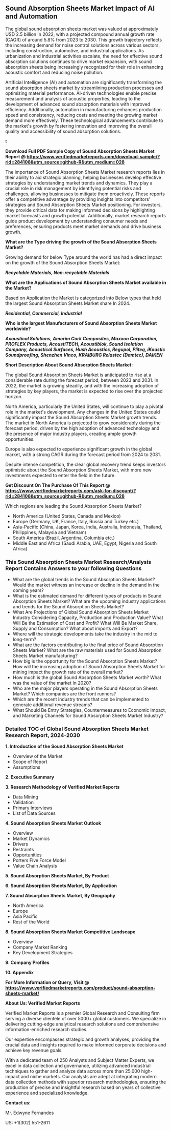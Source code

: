 <h2>Sound Absorption Sheets Market Impact of AI and Automation</h2><p>The global sound absorption sheets market was valued at approximately USD 2.5 billion in 2022, with a projected compound annual growth rate (CAGR) of around 5.8% from 2023 to 2030. This growth trajectory reflects the increasing demand for noise control solutions across various sectors, including construction, automotive, and industrial applications. As urbanization and industrial activities escalate, the need for effective sound absorption solutions continues to drive market expansion, with sound absorption sheets being increasingly recognized for their role in enhancing acoustic comfort and reducing noise pollution.</p><p>Artificial Intelligence (AI) and automation are significantly transforming the sound absorption sheets market by streamlining production processes and optimizing material performance. AI-driven technologies enable precise measurement and analysis of acoustic properties, leading to the development of advanced sound absorption materials with improved efficiency. Additionally, automation in manufacturing enhances production speed and consistency, reducing costs and meeting the growing market demand more effectively. These technological advancements contribute to the market's growth by fostering innovation and improving the overall quality and accessibility of sound absorption solutions.</p>t</p><p id="" class=""><strong>Download Full PDF Sample Copy of Sound Absorption Sheets Market Report @ <a href="https://www.verifiedmarketreports.com/download-sample/?rid=284108&utm_source=github-R&utm_medium=028" target="_blank">https://www.verifiedmarketreports.com/download-sample/?rid=284108&utm_source=github-R&utm_medium=028</a></strong></p><p>The importance of&nbsp;Sound Absorption Sheets Market research reports lies in their ability to aid strategic planning, helping businesses develop effective strategies by understanding market trends and dynamics. They play a crucial role in risk management by identifying potential risks and challenges, allowing businesses to mitigate them proactively. These reports offer a competitive advantage by providing insights into competitors' strategies and Sound Absorption Sheets Market positioning. For investors, they provide critical data for making informed decisions by highlighting market forecasts and growth potential. Additionally, market research reports guide product development by understanding consumer needs and preferences, ensuring products meet market demands and drive business growth.</p><p><strong>What are the&nbsp;Type driving the growth of the Sound Absorption Sheets Market?</strong></p><p id="" class="">Growing demand for below Type around the world has had a direct impact on the growth of the Sound Absorption Sheets Market:</p><em><strong>Recyclable Materials, Non-recyclable Materials</strong></em></p><strong>What are the&nbsp;Applications&nbsp;of Sound Absorption Sheets Market available in the Market?</strong></p><p id="" class="">Based on Application the Market is categorized into Below types that held the largest Sound Absorption Sheets Market share In 2024.</p><em><strong>Residential, Commercial, Industrial</strong></em></p><strong>Who is the largest Manufacturers of Sound Absorption Sheets Market worldwide?</strong></p><p><em><strong>Acoustical Solutions, Amorim Cork Composites, Maxxon Corporation, PROFLEX Products, AcoustiTECH, Acoustiblok, Sound Isolation Company, Acoustical Surfaces, Hush Acoustics, Regupol, Pliteq, iKoustic Soundproofing, Shenzhen Vinco, KRAIBURG Relastec (Damtec), DAIKEN</strong></em></p><p id="" class=""><strong>Short Description About Sound Absorption Sheets Market:</strong></p><p>The global Sound Absorption Sheets Market is anticipated to rise at a considerable rate during the forecast period, between 2023 and 2031. In 2022, the market is growing steadily, and with the increasing adoption of strategies by key players, the market is expected to rise over the projected horizon.</p><p>North America, particularly the United States, will continue to play a pivotal role in the market's development. Any changes in the United States could significantly impact the Sound Absorption Sheets Market growth trends. The market in North America is projected to grow considerably during the forecast period, driven by the high adoption of advanced technology and the presence of major industry players, creating ample growth opportunities.</p><p>Europe is also expected to experience significant growth in the global market, with a strong CAGR during the forecast period from 2024 to 2031.</p><p>Despite intense competition, the clear global recovery trend keeps investors optimistic about the Sound Absorption Sheets Market, with more new investments expected to enter the field in the future.</p><p id="" class=""><strong>Get Discount On The Purchase Of This Report @ <a href="https://www.verifiedmarketreports.com/ask-for-discount/?rid=284108&utm_source=github-R&utm_medium=028" target="_blank">https://www.verifiedmarketreports.com/ask-for-discount/?rid=284108&utm_source=github-R&utm_medium=028</a></strong></p>Which regions are leading the Sound Absorption Sheets Market?</p><ul><li>North America (United States, Canada and Mexico)</li><li>Europe (Germany, UK, France, Italy, Russia and Turkey etc.)</li><li>Asia-Pacific (China, Japan, Korea, India, Australia, Indonesia, Thailand, Philippines, Malaysia and Vietnam)</li><li>South America (Brazil, Argentina, Columbia etc.)</li><li>Middle East and Africa (Saudi Arabia, UAE, Egypt, Nigeria and South Africa)</li></ul><h3 id="" class="">This Sound Absorption Sheets Market Research/Analysis Report Contains Answers to your following Questions</h3><ul><li>What are the global trends in the Sound Absorption Sheets Market? Would the market witness an increase or decline in the demand in the coming years?</li><li>What is the estimated demand for different types of products in Sound Absorption Sheets Market? What are the upcoming industry applications and trends for the Sound Absorption Sheets Market?</li><li>What Are Projections of Global Sound Absorption Sheets Market Industry Considering Capacity, Production and Production Value? What Will Be the Estimation of Cost and Profit? What Will Be Market Share, Supply and Consumption? What about imports and Export?</li><li>Where will the strategic developments take the industry in the mid to long-term?</li><li>What are the factors contributing to the final price of Sound Absorption Sheets Market? What are the raw materials used for Sound Absorption Sheets Market manufacturing?</li><li>How big is the opportunity for the Sound Absorption Sheets Market? How will the increasing adoption of Sound Absorption Sheets Market for mining impact the growth rate of the overall market?</li><li>How much is the global Sound Absorption Sheets Market worth? What was the value of the market In 2020?</li><li>Who are the major players operating in the Sound Absorption Sheets Market? Which companies are the front runners?</li><li>Which are the recent industry trends that can be implemented to generate additional revenue streams?</li><li>What Should Be Entry Strategies, Countermeasures to Economic Impact, and Marketing Channels for Sound Absorption Sheets Market Industry?</li></ul><h3 id="" class="">Detailed TOC of Global Sound Absorption Sheets Market Research Report, 2024-2030</h3><p id="" class=""><strong>1. Introduction of the Sound Absorption Sheets Market</strong></p><ul><li>Overview of the Market</li><li>Scope of Report</li><li>Assumptions</li></ul><p id="" class=""><strong>2. Executive Summary</strong></p><p id="" class=""><strong>3. Research Methodology of Verified Market Reports</strong></p><ul><li>Data Mining</li><li>Validation</li><li>Primary Interviews</li><li>List of Data Sources</li></ul><p id="" class=""><strong>4. Sound Absorption Sheets Market Outlook</strong></p><ul><li>Overview</li><li>Market Dynamics</li><li>Drivers</li><li>Restraints</li><li>Opportunities</li><li>Porters Five Force Model</li><li>Value Chain Analysis</li></ul><p id="" class=""><strong>5. Sound Absorption Sheets Market, By Product</strong></p><p id="" class=""><strong>6. Sound Absorption Sheets Market, By Application</strong></p><p id="" class=""><strong>7. Sound Absorption Sheets Market, By Geography</strong></p><ul><li>North America</li><li>Europe</li><li>Asia Pacific</li><li>Rest of the World</li></ul><p id="" class=""><strong>8. Sound Absorption Sheets Market Competitive Landscape</strong></p><ul><li>Overview</li><li>Company Market Ranking</li><li>Key Development Strategies</li></ul><p id="" class=""><strong>9. Company Profiles</strong></p><p id="" class=""><strong>10. Appendix</strong></p><p id="" class=""><strong>For More Information or Query, Visit @ <a href="https://www.verifiedmarketreports.com/product/sound-absorption-sheets-market/" target="_blank">https://www.verifiedmarketreports.com/product/sound-absorption-sheets-market/</a></strong></p><p id="" class=""><strong>About Us: Verified Market Reports</strong></p><p id="" class="">Verified Market Reports is a premier Global Research and Consulting firm serving a diverse clientele of over 5000+ global customers. We specialize in delivering cutting-edge analytical research solutions and comprehensive information-enriched research studies.</p><p id="" class="">Our expertise encompasses strategic and growth analyses, providing the crucial data and insights required to make informed corporate decisions and achieve key revenue goals.</p><p id="" class="">With a dedicated team of 250 Analysts and Subject Matter Experts, we excel in data collection and governance, utilizing advanced industrial techniques to gather and analyze data across more than 25,000 high-impact and niche markets. Our analysts are adept at integrating modern data collection methods with superior research methodologies, ensuring the production of precise and insightful research based on years of collective experience and specialized knowledge.</p><p id="" class=""><strong>Contact us:</strong></p><p id="" class="">Mr. Edwyne Fernandes</p><p id="" class="">US: +1(302) 551-2611</p>